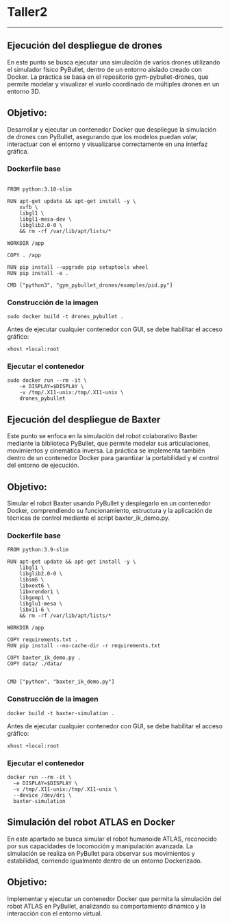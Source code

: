 # Taller2


---

##  Ejecución del despliegue de drones


En este punto se busca ejecutar una simulación de varios drones utilizando el simulador físico PyBullet, dentro de un entorno aislado creado con Docker. La práctica se basa en el repositorio gym-pybullet-drones, que permite modelar y visualizar el vuelo coordinado de múltiples drones en un entorno 3D.

## Objetivo:
Desarrollar y ejecutar un contenedor Docker que despliegue la simulación de drones con PyBullet, asegurando que los modelos puedan volar, interactuar con el entorno y visualizarse correctamente en una interfaz gráfica.


### Dockerfile base
```

FROM python:3.10-slim

RUN apt-get update && apt-get install -y \
    xvfb \
    libgl1 \
    libgl1-mesa-dev \
    libglib2.0-0 \
    && rm -rf /var/lib/apt/lists/*

WORKDIR /app

COPY . /app

RUN pip install --upgrade pip setuptools wheel
RUN pip install -e .

CMD ["python3", "gym_pybullet_drones/examples/pid.py"]
```



### Construcción de la imagen

```
sudo docker build -t drones_pybullet .
```

Antes de ejecutar cualquier contenedor con GUI, se debe habilitar el acceso gráfico:

```
xhost +local:root
```

### Ejecutar el contenedor

```
sudo docker run --rm -it \
    -e DISPLAY=$DISPLAY \
    -v /tmp/.X11-unix:/tmp/.X11-unix \
    drones_pybullet
```


##  Ejecución del despliegue de Baxter

Este punto se enfoca en la simulación del robot colaborativo Baxter mediante la biblioteca PyBullet, que permite modelar sus articulaciones, movimientos y cinemática inversa. La práctica se implementa también dentro de un contenedor Docker para garantizar la portabilidad y el control del entorno de ejecución.

## Objetivo:
Simular el robot Baxter usando PyBullet y desplegarlo en un contenedor Docker, comprendiendo su funcionamiento, estructura y la aplicación de técnicas de control mediante el script baxter_ik_demo.py.

### Dockerfile base

```
FROM python:3.9-slim

RUN apt-get update && apt-get install -y \
    libgl1 \
    libglib2.0-0 \
    libsm6 \
    libxext6 \
    libxrender1 \
    libgomp1 \
    libglu1-mesa \
    libx11-6 \
    && rm -rf /var/lib/apt/lists/*

WORKDIR /app

COPY requirements.txt .
RUN pip install --no-cache-dir -r requirements.txt

COPY baxter_ik_demo.py .
COPY data/ ./data/


CMD ["python", "baxter_ik_demo.py"]

```


### Construcción de la imagen

```
docker build -t baxter-simulation .
```

Antes de ejecutar cualquier contenedor con GUI, se debe habilitar el acceso gráfico:

```
xhost +local:root
```

### Ejecutar el contenedor
```
docker run --rm -it \
  -e DISPLAY=$DISPLAY \
  -v /tmp/.X11-unix:/tmp/.X11-unix \
  --device /dev/dri \
  baxter-simulation
```


## Simulación del robot ATLAS en Docker

En este apartado se busca simular el robot humanoide ATLAS, reconocido por sus capacidades de locomoción y manipulación avanzada. La simulación se realiza en PyBullet para observar sus movimientos y estabilidad, corriendo igualmente dentro de un entorno Dockerizado.

## Objetivo:
Implementar y ejecutar un contenedor Docker que permita la simulación del robot ATLAS en PyBullet, analizando su comportamiento dinámico y la interacción con el entorno virtual.
